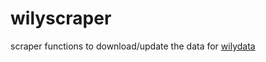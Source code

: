 # wilyscraper
scraper functions to download/update the data for [wilydata](https://github.com/heike/wilydata)

